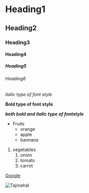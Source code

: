 # Heading1
## Heading2
### Heading3
#### Heading4
##### Heading5
###### Heading6
*italic type of font style*

**Bold type of font style**

***both bold and italic type of fontstyle***

* Fruits
  * orange
  * apple
  * bannana

1. vegetables
    1. onion
    2. tomato
    3. carrot
 
 [Google](https://www.google.com/)
 
![Tajmahal](https://th-thumbnailer.cdn-si-edu.com/CbddkFFO3OB80rRz83Iiuf-Z0FY=/1000x750/filters:no_upscale():focal(1471x1061:1472x1062)/https://tf-cmsv2-smithsonianmag-media.s3.amazonaws.com/filer/b6/30/b630b48b-7344-4661-9264-186b70531bdc/istock-478831658.jpg)


